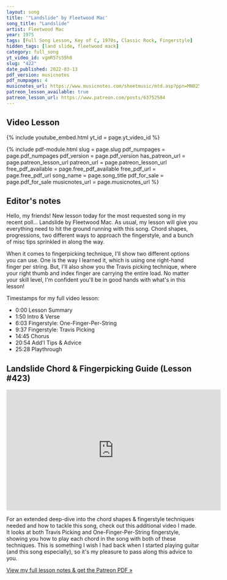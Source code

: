 ```yaml
---
layout: song
title: '"Landslide" by Fleetwood Mac'
song_title: "Landslide"
artist: Fleetwood Mac
year: 1975
tags: [Full Song Lesson, Key of C, 1970s, Classic Rock, Fingerstyle]
hidden_tags: [land slide, fleetwood mack]
category: full_song
yt_video_id: vgmR57sS9h8
slug: "422"
date_published: 2022-03-13
pdf_version: musicnotes
pdf_numpages: 4
musicnotes_url: https://www.musicnotes.com/sheetmusic/mtd.asp?ppn=MN0252563
patreon_lesson_available: true
patreon_lesson_url: https://www.patreon.com/posts/63752584
---
```


## Video Lesson

{% include youtube_embed.html yt_id = page.yt_video_id %}

{% include pdf-module.html slug = page.slug pdf_numpages = page.pdf_numpages pdf_version = page.pdf_version has_patreon_url = page.patreon_lesson_url patreon_url = page.patreon_lesson_url free_pdf_available = page.free_pdf_available free_pdf_url = page.free_pdf_url song_name = page.song_title pdf_for_sale = page.pdf_for_sale musicnotes_url = page.musicnotes_url %}

## Editor's notes

Hello, my friends! New lesson today for the most requested song in my recent poll... Landslide by Fleetwood Mac. As usual, my lesson will give you everything need to hit the ground running with this song. Chord shapes, progressions, two different ways to approach the fingerstyle, and a bunch of misc tips sprinkled in along the way.

When it comes to fingerpicking technique, I'll show two different options you can use. One is the way I learned it, which is using one right-hand finger per string. But, I'll also show you the Travis picking technique, where your right thumb and index finger are carrying the entire load. No matter your skill level, I'm confident you'll be in good hands with what's in this lesson!

Timestamps for my full video lesson:

- 0:00 Lesson Summary
- 1:50 Intro & Verse
- 6:03 Fingerstyle: One-Finger-Per-String
- 9:37 Fingerstyle: Travis Picking
- 14:45 Chorus
- 20:54 Add'l Tips & Advice
- 25:28 Playthrough

## Landslide Chord & Fingerpicking Guide (Lesson #423)

<iframe width="560" height="315" src="https://www.youtube.com/embed/SXYkb0dnXBU" frameborder="0" allow="accelerometer; autoplay; encrypted-media; gyroscope; picture-in-picture" allowfullscreen></iframe>

For an extended deep-dive into the chord shapes & fingerstyle techniques needed and how to tackle this song, check out this additional video I made. It looks at both Travis Picking and One-Finger-Per-String fingerstyle, showing you how to play each chord in the song with both of these techniques. This is something I wish I had back when I started playing guitar (and this song especially), so it's my pleasure to pass along this advice to you.

[View my full lesson notes & get the Patreon PDF »](http://playsongnotes.com/lessons/423)
